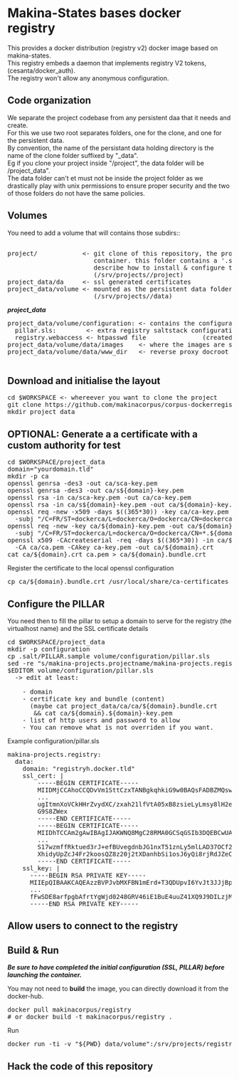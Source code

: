 Makina-States bases docker registry
===================================
This provides a docker distribution (registry v2) docker image based on makina-states.<br/>
This registry embeds a daemon that implements registry V2 tokens, (cesanta/docker_auth).<br/>
The registry won't allow any anonymous configuration.

Code organization
-------------------
We separate the project codebase from any persistent daa that it needs and create.<br/>
For this we use two root separates folders, one for the clone, and one for the persistent data.<br/>
By convention, the name of the persistant data holding directory is the name of the clone folder suffixed by "_data".<br/>
Eg if you clone your project inside "/project", the data folder will be /project_data".<br/>
The data folder can't et must not be inside the project folder as we drastically play with unix permissions to ensure proper security and the two of those folders do not have the same policies.

Volumes
-----------
You need to add a volume that will contains those subdirs::
<pre>

project/            <- git clone of this repository, the project code inside the
                       container. this folder contains a '.salt' folder which 
                       describe how to install & configure this project.
                       (/srv/projects/<name>/project)
project_data/da     <- ssl generated certificates
project_data/volume <- mounted as the persistent data folder inside the container
                       (/srv/projects/<name>/data)
</pre>

***project_data***
<pre>
project_data/volume/configuration: <- contains the configuration
  pillar.sls:        <- extra registry saltstack configuration
  registry.webaccess <- htpasswd file               (created but empty)
project_data/volume/data/images    <- where the images are stored (autocreated)
project_data/volume/data/www_dir   <- reverse proxy docroot       (autocreated)

</pre>


Download and initialise the layout
--------------------------------------
<pre>
cd $WORKSPACE <- whereever you want to clone the project
git clone https://github.com/makinacorpus/corpus-dockerregistry.git project
mkdir project_data
</pre>

OPTIONAL: Generate a a certificate with a custom authority for test
----------------------------------------------------------------------------
<pre>
cd $WORKSPACE/project_data
domain="yourdomain.tld"
mkdir -p ca
openssl genrsa -des3 -out ca/sca-key.pem
openssl genrsa -des3 -out ca/s${domain}-key.pem
openssl rsa -in ca/sca-key.pem -out ca/ca-key.pem
openssl rsa -in ca/s${domain}-key.pem -out ca/${domain}-key.pem
openssl req -new -x509 -days $((365*30)) -key ca/ca-key.pem -out ca/ca.pem\
  -subj "/C=FR/ST=dockerca/L=dockerca/O=dockerca/CN=dockerca/"
openssl req -new -key ca/${domain}-key.pem -out ca/${domain}.csr\
  -subj "/C=FR/ST=dockerca/L=dockerca/O=dockerca/CN=*.${domain}/"
openssl x509 -CAcreateserial -req -days $((365*30)) -in ca/${domain}.csr\
  -CA ca/ca.pem -CAkey ca-key.pem -out ca/${domain}.crt
cat ca/${domain}.crt ca.pem > ca/${domain}.bundle.crt
</pre>

Register the certificate to the local openssl configuration
<pre>
cp ca/${domain}.bundle.crt /usr/local/share/ca-certificates && update-ca-certificates
</pre>

Configure the PILLAR
-------------------------
You need then to fill the pillar to setup a domain to serve for the registry (the virtualhost name) and the SSL certificate details
<pre>
cd $WORKSPACE/project_data
mkdir -p configuration
cp .salt/PILLAR.sample volume/configuration/pillar.sls
sed -re "s/makina-projects.projectname/makina-projects.registry/g" -i volume/configuration/pillar.sls
$EDITOR volume/configuration/pillar.sls
  -> edit at least:

    - domain
    - certificate key and bundle (content) 
      (maybe cat project_data/ca/ca/${domain}.bundle.crt
       && cat ca/${domain}.${domain}-key.pem
    - list of http users and password to allow
    - You can remove what is not overriden if you want.
</pre>

Example configuration/pillar.sls
<pre>
makina-projects.registry:
  data:
    domain: "registryh.docker.tld"
    ssl_cert: |
        -----BEGIN CERTIFICATE-----
        MIIDMjCCAhoCCQDvVm1SttCzxTANBgkqhkiG9w0BAQsFADBZMQswCQYDVQQGEwJG
        ...
        ugItmnXoVCkHHrZvydXC/zxah21lfVtA05xB8zsieLyLmsy8lH2exftnpM3QgMAp
        G9S8ZWex
        -----END CERTIFICATE-----
        -----BEGIN CERTIFICATE-----
        MIIDhTCCAm2gAwIBAgIJAKWNQ8MgC28RMA0GCSqGSIb3DQEBCwUAMFkxCzAJBgNV
        ...
        S17wzmffRktued3rJ+efBUvegdnbJG1nxT51znLy5mlLAD37OCf2DgqlGyL1UcEr
        XhidyUpZcJ4Fr2koosQZ8z20j2tXDanhbSi1osJ6yQi8rjRdJZeCMwA=
        -----END CERTIFICATE-----
    ssl_key: |
      -----BEGIN RSA PRIVATE KEY-----
      MIIEpQIBAAKCAQEAzzBVPJvbMXFBN1mErd+T3QDUpvI6YvJt3JJjBptvcke1X9Si
      ...
      fFwSDE8arfpgbAfrtYgWjd0248GRV46iE1BuE4uuZ41XQ9J9DILzjMk=
      -----END RSA PRIVATE KEY-----
</pre>


Allow users to connect to the registry
--------------------------------------

Build & Run
-------------
***Be sure to have completed the initial configuration (SSL, PILLAR) before launching the container.***

You may not need to **build** the image, you can directly download it from the docker-hub.
<pre>
docker pull makinacorpus/registry
# or docker build -t makinacorpus/registry .
</pre>
Run
<pre>
docker run -ti -v "${PWD}_data/volume":/srv/projects/registry/data makinacorpus/registry
</pre>

Hack the code of this repository
---------------------------------

